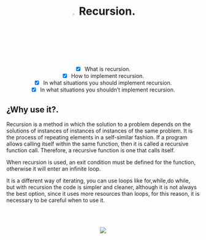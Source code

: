 <div align="center">
  
# <a> <img src="https://upload.wikimedia.org/wikipedia/commons/thumb/1/18/C_Programming_Language.svg/1200px-C_Programming_Language.svg.png" alt="C logo" width=3% heigth=3% ></img></a> Recursion.

- [x] What is recursion.
- [x] How to implement recursion.
- [x] In what situations you should implement recursion.
- [x] In what situations you shouldn’t implement recursion.

</div>


## ¿Why use it?.

<section id="Recursion">

Recursion is a method in which the solution to a problem depends on the solutions of instances of instances of instances of the same problem. It is the process of repeating elements in a self-similar fashion. If a program allows calling itself within the same function, then it is called a recursive function call. Therefore, a recursive function is one that calls itself. 

When recursion is used, an exit condition must be defined for the function, otherwise it will enter an infinite loop.

It is a different way of iterating, you can use loops like for,while,do while, but with recursion the code is simpler and cleaner, although it is not always the best option, since it uses more resources than loops, for this reason, it is necessary to be careful when to use it.

</section>

<div>
  
</div>

<br></br>

<div align="center">
<img src="https://www.monografias.com/trabajos104/recursividad-iii/image002.jpg"></img>  
</div>
